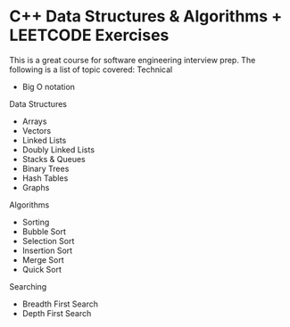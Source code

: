 # C++ Data Structures &amp; Algorithms + LEETCODE Exercises

This is a great course for software engineering interview prep. The following is a list of topic covered:
Technical
* Big O notation

Data Structures
* Arrays
* Vectors
* Linked Lists
* Doubly Linked Lists
* Stacks & Queues
* Binary Trees
* Hash Tables
* Graphs

Algorithms
* Sorting
* Bubble Sort
* Selection Sort
* Insertion Sort
* Merge Sort
* Quick Sort

Searching
* Breadth First Search
* Depth First Search
